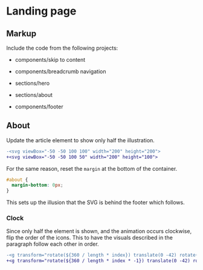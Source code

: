 # Landing page

## Markup

Include the code from the following projects:

- components/skip to content

- components/breadcrumb navigation

- sections/hero

- sections/about

- components/footer

## About

Update the article element to show only half the illustration.

```diff
-<svg viewBox="-50 -50 100 100" width="200" height="200">
+<svg viewBox="-50 -50 100 50" width="200" height="100">
```

For the same reason, reset the `margin` at the bottom of the container.

```css
#about {
  margin-bottom: 0px;
}
```

This sets up the illusion that the SVG is behind the footer which follows.

### Clock

Since only half the element is shown, and the animation occurs clockwise, flip the order of the icons. This to have the visuals described in the paragraph follow each other in order.

```diff
-<g transform="rotate(${360 / length * index}) translate(0 -42) rotate(${360 / length * index * -1})">
+<g transform="rotate(${360 / length * index * -1}) translate(0 -42) rotate(${360 / length * index})">
```
